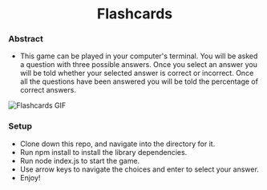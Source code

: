 <h1 align="center">Flashcards</h1>

### Abstract
- This game can be played in your computer's terminal. You will be asked a question with three possible answers. Once you select an answer you will be told whether your selected answer is correct or incorrect. Once all the questions have been answered you will be told the percentage of correct answers.

![Flashcards GIF](https://media4.giphy.com/media/AMJAxSxRrz7pEw0cmp/giphy.gif?cid%3D790b7611d47f9d13ddcbc021423d4952392c4b225508ae9e%26rid%3Dgiphy.gif%26ct%3Dg)

### Setup
- Clone down this repo, and navigate into the directory for it.
- Run npm install to install the library dependencies.
- Run node index.js to start the game.
- Use arrow keys to navigate the choices and enter to select your answer.
- Enjoy!



